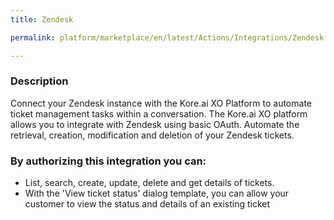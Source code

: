 ```yaml
---
title: Zendesk

permalink: platform/marketplace/en/latest/Actions/Integrations/Zendesk

---
```


### Description

Connect your Zendesk instance with the Kore.ai XO Platform to automate ticket management tasks within a conversation. 
The Kore.ai XO platform allows you to integrate with Zendesk using basic OAuth. Automate the retrieval, creation, modification and deletion of your Zendesk tickets.

### By authorizing this integration you can:
- List, search, create, update, delete and get details of tickets.
- With the 'View ticket status' dialog template, you can allow your customer to view the status and details of an existing ticket

